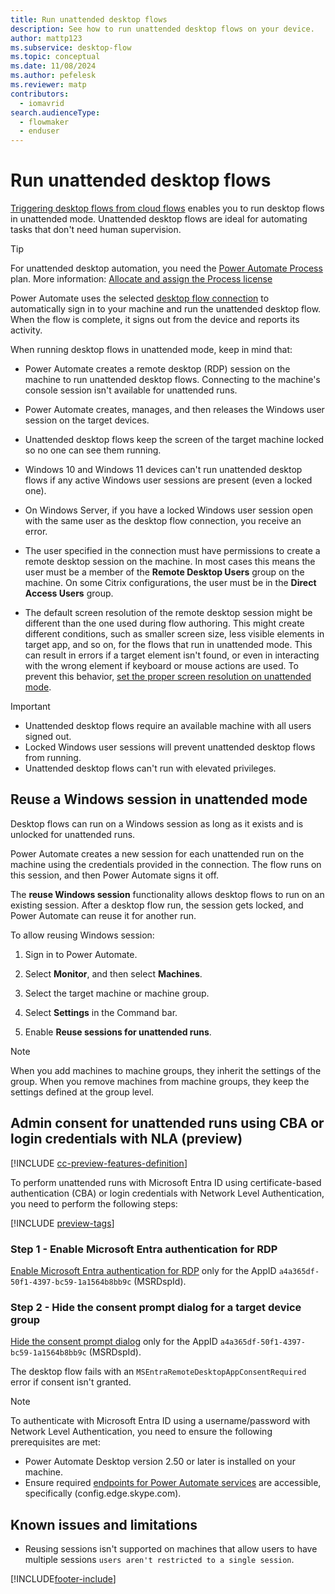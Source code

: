 ```yaml
---
title: Run unattended desktop flows
description: See how to run unattended desktop flows on your device.
author: mattp123
ms.subservice: desktop-flow
ms.topic: conceptual
ms.date: 11/08/2024
ms.author: pefelesk
ms.reviewer: matp
contributors:
  - iomavrid
search.audienceType: 
  - flowmaker
  - enduser
---
```

# Run unattended desktop flows

[Triggering desktop flows from cloud flows](trigger-desktop-flows.md) enables you to run desktop flows in unattended mode. Unattended desktop flows are ideal for automating tasks that don't need human supervision.

> [!TIP]
> For unattended desktop automation, you need the [Power Automate Process](https://powerautomate.microsoft.com/pricing/) plan. More information: [Allocate and assign the Process license](/power-platform/admin/power-automate-licensing/buy-licenses#assign-process-license)

Power Automate uses the selected [desktop flow connection](desktop-flow-connections.md) to automatically sign in to your machine and run the unattended desktop flow. When the flow is complete, it signs out from the device and reports its activity.

When running desktop flows in unattended mode, keep in mind that:

- Power Automate creates a remote desktop (RDP) session on the machine to run unattended desktop flows. Connecting to the machine's console session isn't available for unattended runs.

- Power Automate creates, manages, and then releases the Windows user session on the target devices.

- Unattended desktop flows keep the screen of the target machine locked so no one can see them running.

- Windows 10 and Windows 11 devices can't run unattended desktop flows if any active Windows user sessions are present (even a locked one).

- On Windows Server, if you have a locked Windows user session open with the same user as the desktop flow connection, you receive an error.

- The user specified in the connection must have permissions to create a remote desktop session on the machine. In most cases this means the user must be a member of the **Remote Desktop Users** group on the machine. On some Citrix configurations, the user must be in the **Direct Access Users** group.

- The default screen resolution of the remote desktop session might be different than the one used during flow authoring. This might create different conditions, such as smaller screen size, less visible elements in target app, and so on, for the flows that run in unattended mode. This can result in errors if a target element isn't found, or even in interacting with the wrong element if keyboard or mouse actions are used. To prevent this behavior, [set the proper screen resolution on unattended mode](how-to/set-screen-resolution-unattended-mode.md).

>[!IMPORTANT]
>
> - Unattended desktop flows require an available machine with all users signed out.
> - Locked Windows user sessions will prevent unattended desktop flows from running.
> - Unattended desktop flows can't run with elevated privileges.

## Reuse a Windows session in unattended mode

Desktop flows can run on a Windows session as long as it exists and is unlocked for unattended runs.

Power Automate creates a new session for each unattended run on the machine using the credentials provided in the connection. The flow runs on this session, and then Power Automate signs it off.

The **reuse Windows session** functionality allows desktop flows to run on an existing session. After a desktop flow run, the session gets locked, and Power Automate can reuse it for another run.

To allow reusing Windows session:

1. Sign in to Power Automate.

1. Select **Monitor**, and then select **Machines**.

1. Select the target machine or machine group.

1. Select **Settings** in the Command bar.

1. Enable **Reuse sessions for unattended runs**.

> [!NOTE]
> When you add machines to machine groups, they inherit the settings of the group. When you remove machines from machine groups, they keep the settings defined at the group level.

## Admin consent for unattended runs using CBA or login credentials with NLA (preview)

[!INCLUDE [cc-preview-features-definition](../includes/cc-beta-prerelease-disclaimer.md)]

To perform unattended runs with Microsoft Entra ID using certificate-based authentication (CBA) or login credentials with Network Level Authentication, you need to perform the following steps:

[!INCLUDE [preview-tags](../includes/cc-preview-features-definition.md)]

### Step 1 - Enable Microsoft Entra authentication for RDP

[Enable Microsoft Entra authentication for RDP](/azure/virtual-desktop/configure-single-sign-on#enable-microsoft-entra-authentication-for-rdp) only for the AppID `a4a365df-50f1-4397-bc59-1a1564b8bb9c` (MSRDspId).

### Step 2 - Hide the consent prompt dialog for a target device group

[Hide the consent prompt dialog](/azure/virtual-desktop/configure-single-sign-on#hide-the-consent-prompt-dialog) only for the AppID `a4a365df-50f1-4397-bc59-1a1564b8bb9c` (MSRDspId).

The desktop flow fails with an `MSEntraRemoteDesktopAppConsentRequired` error if consent isn't granted.

> [!NOTE]
> To authenticate with Microsoft Entra ID using a username/password with Network Level Authentication, you need to ensure the following prerequisites are met:
> - Power Automate Desktop version 2.50 or later is installed on your machine.
> - Ensure required [endpoints for Power Automate services](/power-automate/ip-address-configuration) are accessible, specifically (config.edge.skype.com).

## Known issues and limitations

- Reusing sessions isn't supported on machines that allow users to have multiple sessions `users aren't restricted to a single session`.

[!INCLUDE[footer-include](../includes/footer-banner.md)]
